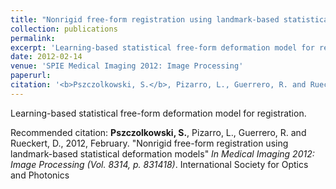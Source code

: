 ```yaml
---
title: "Nonrigid free-form registration using landmark-based statistical deformation models"
collection: publications
permalink: 
excerpt: 'Learning-based statistical free-form deformation model for registration'
date: 2012-02-14
venue: 'SPIE Medical Imaging 2012: Image Processing'
paperurl: 
citation: '<b>Pszczolkowski, S.</b>, Pizarro, L., Guerrero, R. and Rueckert, D., 2012, February. &quot;Nonrigid free-form registration using landmark-based statistical deformation models&quot; <i>In Medical Imaging 2012: Image Processing (Vol. 8314, p. 831418)</i>. International Society for Optics and Photonics'
---
```

Learning-based statistical free-form deformation model for registration.

Recommended citation: <b>Pszczolkowski, S.</b>, Pizarro, L., Guerrero, R. and Rueckert, D., 2012, February. "Nonrigid free-form registration using landmark-based statistical deformation models" <i>In Medical Imaging 2012: Image Processing (Vol. 8314, p. 831418)</i>. International Society for Optics and Photonics